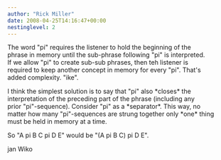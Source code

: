 ```yaml
---
author: "Rick Miller"
date: 2008-04-25T14:16:47+00:00
nestinglevel: 2
---
```

The word "pi" requires the listener to hold the beginning of the  
phrase in memory until the sub-phrase following "pi" is interpreted.  
If we allow "pi" to create sub-sub phrases, then teh listener is  
required to keep another concept in memory for every "pi". That's  
added complexity. "ike".  
  
I think the simplest solution is to say that "pi" also \*closes\* the  
interpretation of the preceding part of the phrase (including any  
prior "pi"-sequence). Consider "pi" as a \*separator\*. This way, no  
matter how many "pi"-sequences are strung together only \*one\* thing  
must be held in memory at a time.  
  
So "A pi B C pi D E" would be "(A pi B C) pi D E".  
  
jan Wiko